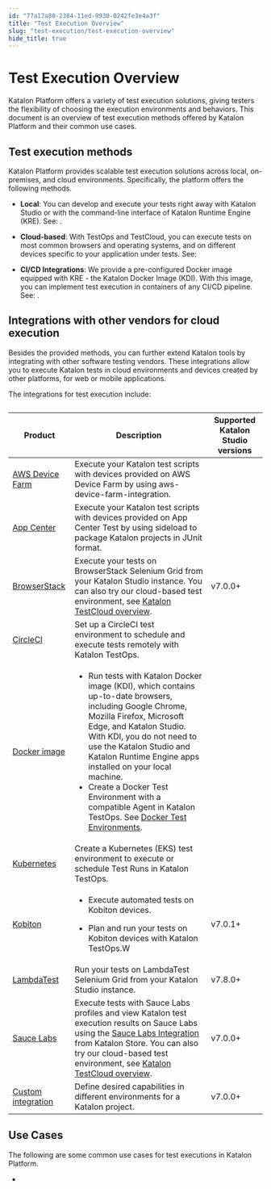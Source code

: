 ```yaml
---
id: "77a17a80-2384-11ed-9930-0242fe3e4a3f"
title: "Test Execution Overview"
slug: "test-execution/test-execution-overview"
hide_title: true
---
```


# <a id="concept-8904" class="anchor_top_offset"/><a id="ariaid-title1" class="anchor_top_offset"/>Test Execution Overview

<p xmlns="http://www.w3.org/1999/xhtml" className="p">Katalon Platform offers a variety of test execution solutions, giving testers the flexibility of choosing the execution environments and behaviors.   This document is an overview of test execution methods offered by Katalon Platform and their common use cases.</p> 

## Test execution methods

<p xmlns="http://www.w3.org/1999/xhtml" className="p">Katalon Platform provides scalable test execution solutions across local, on-premises, and cloud environments. Specifically, the platform offers the following methods.</p> 
<div xmlns="http://www.w3.org/1999/xhtml" className="p"><ul className="ul"><li className="li"><p className="p"><strong className="ph b">Local</strong>: You can develop and execute your tests right away with Katalon Studio or with the command-line interface of Katalon Runtime Engine (KRE). See: .</p></li><li className="li"><p className="p"><strong className="ph b">Cloud-based</strong>: With TestOps and TestCloud, you can execute tests on most common browsers and operating systems, and on different devices specific to your application under tests. See:</p></li><li className="li"><p className="p"><strong className="ph b">CI/CD Integrations</strong>: We provide a pre-configured Docker image equipped with KRE - the Katalon Docker Image (KDI). With this image, you can implement test execution in containers of any CI/CD pipeline. See: .</p></li></ul></div>

## Integrations with other vendors for cloud execution

<p xmlns="http://www.w3.org/1999/xhtml" className="p">Besides the provided methods, you can further extend Katalon tools by integrating with other software testing vendors. These integrations allow you to execute Katalon tests in cloud environments and devices created by other platforms, for web or mobile applications.</p> 
<p xmlns="http://www.w3.org/1999/xhtml" className="p">The integrations for test execution include:</p> 
<div xmlns="http://www.w3.org/1999/xhtml" className="p"><table className="table"><caption /><colgroup><col /><col /><col /></colgroup><thead className="thead"><tr className><th className="entry anchor_top_offset" id="concept-8904__entry__1">Product</th><th className="entry anchor_top_offset" id="concept-8904__entry__2">Description</th><th className="entry anchor_top_offset" id="concept-8904__entry__3"><strong className="ph b">Supported <span className="ph">Katalon Studio</span> versions</strong></th></tr></thead><tbody className="tbody"><tr className><td className="entry" headers="concept-8904__entry__1 concept-8904__entry__2 concept-8904__entry__3 "><a className="xref" href="/test-execution/cloud-based-test-execution/integration-with-other-vendors-for-cloud-execution/aws-device-farm-integration">AWS Device Farm</a></td><td className="entry" headers="concept-8904__entry__1 concept-8904__entry__2 concept-8904__entry__3 ">Execute your Katalon test scripts with devices provided on AWS Device Farm by using aws-device-farm-integration.</td><td className="entry" headers="concept-8904__entry__1 concept-8904__entry__2 concept-8904__entry__3 " /></tr><tr className><td className="entry" headers="concept-8904__entry__1 concept-8904__entry__2 concept-8904__entry__3 "><a className="xref" href="/test-execution/cloud-based-test-execution/integration-with-other-vendors-for-cloud-execution/app-center-integration">App Center</a></td><td className="entry" headers="concept-8904__entry__1 concept-8904__entry__2 concept-8904__entry__3 ">Execute your Katalon test scripts with devices provided on App Center Test by using sideload to package Katalon projects in JUnit format.</td><td className="entry" headers="concept-8904__entry__1 concept-8904__entry__2 concept-8904__entry__3 " /></tr><tr className><td className="entry" headers="concept-8904__entry__1 concept-8904__entry__2 concept-8904__entry__3 "><a className="xref" href="/test-execution/cloud-based-test-execution/integration-with-other-vendors-for-cloud-execution/browserstack-integration">BrowserStack</a></td><td className="entry" headers="concept-8904__entry__1 concept-8904__entry__2 concept-8904__entry__3 ">Execute your tests on BrowserStack Selenium Grid from your <span className="ph">Katalon Studio</span> instance. You can also try our cloud-based test environment, see <a className="xref" href="/#id"><span className="ph">Katalon TestCloud</span> overview</a>.</td><td className="entry" headers="concept-8904__entry__1 concept-8904__entry__2 concept-8904__entry__3 ">v7.0.0+</td></tr><tr className><td className="entry" headers="concept-8904__entry__1 concept-8904__entry__2 concept-8904__entry__3 "><a className="xref" href="#">CircleCI</a></td><td className="entry" headers="concept-8904__entry__1 concept-8904__entry__2 concept-8904__entry__3 ">Set up a CircleCI test environment to schedule and execute tests remotely with <span className="ph">Katalon TestOps</span>.</td><td className="entry" headers="concept-8904__entry__1 concept-8904__entry__2 concept-8904__entry__3 " /></tr><tr className><td className="entry" headers="concept-8904__entry__1 concept-8904__entry__2 concept-8904__entry__3 "><a className="xref j-external-link" href="https://docs.katalon.com/docs/katalon-runtime-engine/docker-image#ariaid-title1" target="_blank">Docker image</a></td><td className="entry" headers="concept-8904__entry__1 concept-8904__entry__2 concept-8904__entry__3 "><ul className="ul"><li className="li">
              Run tests with Katalon Docker image (KDI), which contains up-to-date browsers, including Google Chrome, Mozilla Firefox, Microsoft Edge, and <span className="ph">Katalon Studio</span>. With KDI, you do not need to use the <span className="ph">Katalon Studio</span> and <span className="ph">Katalon Runtime Engine</span> apps installed on your local machine.</li><li className="li">
              Create a Docker Test Environment with a compatible Agent in Katalon TestOps. See <a className="xref" href="#">Docker Test Environments</a>.</li></ul></td><td className="entry" headers="concept-8904__entry__1 concept-8904__entry__2 concept-8904__entry__3 " /></tr><tr className><td className="entry" headers="concept-8904__entry__1 concept-8904__entry__2 concept-8904__entry__3 "><a className="xref" href="#">Kubernetes</a></td><td className="entry" headers="concept-8904__entry__1 concept-8904__entry__2 concept-8904__entry__3 ">Create a Kubernetes (EKS) test environment to execute or schedule Test Runs in <span className="ph">Katalon TestOps</span>.</td><td className="entry" headers="concept-8904__entry__1 concept-8904__entry__2 concept-8904__entry__3 " /></tr><tr className><td className="entry" headers="concept-8904__entry__1 concept-8904__entry__2 concept-8904__entry__3 "><a className="xref" href="/test-execution/cloud-based-test-execution/integration-with-other-vendors-for-cloud-execution/kobiton-integration/kobiton-integration-with-katalon-studio#id_1">Kobiton</a></td><td className="entry" headers="concept-8904__entry__1 concept-8904__entry__2 concept-8904__entry__3 "><ul className="ul"><li className="li"><p className="p">Execute automated tests on Kobiton devices.</p></li><li className="li"><p className="p">Plan and run your tests on Kobiton devices with <span className="ph">Katalon TestOps</span>.W</p></li></ul></td><td className="entry" headers="concept-8904__entry__1 concept-8904__entry__2 concept-8904__entry__3 ">v7.0.1+</td></tr><tr className><td className="entry" headers="concept-8904__entry__1 concept-8904__entry__2 concept-8904__entry__3 "><a className="xref" href="/test-execution/cloud-based-test-execution/integration-with-other-vendors-for-cloud-execution/lambdatest-integration">LambdaTest</a></td><td className="entry" headers="concept-8904__entry__1 concept-8904__entry__2 concept-8904__entry__3 ">Run your tests on LambdaTest Selenium Grid from your <span className="ph">Katalon Studio</span> instance.</td><td className="entry" headers="concept-8904__entry__1 concept-8904__entry__2 concept-8904__entry__3 ">v7.8.0+</td></tr><tr className><td className="entry" headers="concept-8904__entry__1 concept-8904__entry__2 concept-8904__entry__3 "><a className="xref" href="/test-execution/cloud-based-test-execution/integration-with-other-vendors-for-cloud-execution/sauce-labs-integration">Sauce Labs</a></td><td className="entry" headers="concept-8904__entry__1 concept-8904__entry__2 concept-8904__entry__3 ">Execute tests with Sauce Labs profiles and view Katalon test execution results on Sauce Labs using the <a className="xref j-external-link" href="https://store.katalon.com/product/75/Sauce-Labs-Integration#pricing-content" target="_blank">Sauce Labs Integration</a> from Katalon Store. You can also try our cloud-based test environment, see <a className="xref" href="/#id"><span className="ph">Katalon TestCloud</span> overview</a>.</td><td className="entry" headers="concept-8904__entry__1 concept-8904__entry__2 concept-8904__entry__3 ">v7.0.0+</td></tr><tr className><td className="entry" headers="concept-8904__entry__1 concept-8904__entry__2 concept-8904__entry__3 "><a className="xref" href="#">Custom integration</a></td><td className="entry" headers="concept-8904__entry__1 concept-8904__entry__2 concept-8904__entry__3 ">Define desired capabilities in different environments for a Katalon project.</td><td className="entry" headers="concept-8904__entry__1 concept-8904__entry__2 concept-8904__entry__3 ">v7.0.0+</td></tr></tbody></table></div>

## Use Cases

<p xmlns="http://www.w3.org/1999/xhtml" className="p">The following are some common use cases for test executions in <span className="ph">Katalon Platform</span>.</p> 
<div xmlns="http://www.w3.org/1999/xhtml" className="p"><ul className="ul"><li className="li"><p className="p" /></li></ul></div>
